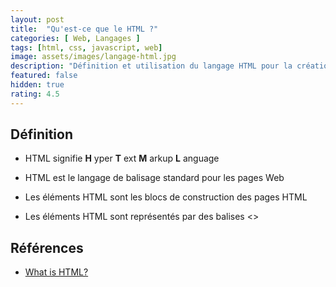 ```yaml
---
layout: post
title:  "Qu'est-ce que le HTML ?"
categories: [ Web, Langages ]
tags: [html, css, javascript, web]
image: assets/images/langage-html.jpg
description: "Définition et utilisation du langage HTML pour la création des site web"
featured: false
hidden: true
rating: 4.5
---
```


## Définition

- HTML signifie **H** yper **T** ext **M** arkup **L** anguage

- HTML est le langage de balisage standard pour les pages Web

- Les éléments HTML sont les blocs de construction des pages HTML

- Les éléments HTML sont représentés par des balises <>

## Références 

- [What is HTML?]([https://link](https://www.w3schools.com/whatis/whatis_html.asp))
